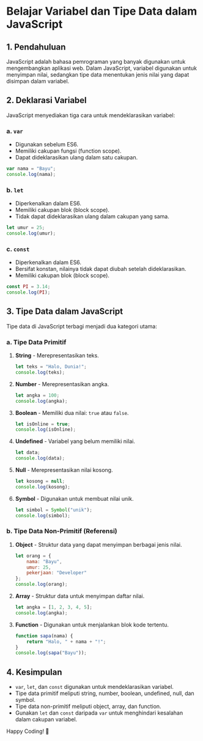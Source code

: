 # Belajar Variabel dan Tipe Data dalam JavaScript

## 1. Pendahuluan
JavaScript adalah bahasa pemrograman yang banyak digunakan untuk mengembangkan aplikasi web. Dalam JavaScript, variabel digunakan untuk menyimpan nilai, sedangkan tipe data menentukan jenis nilai yang dapat disimpan dalam variabel.

## 2. Deklarasi Variabel
JavaScript menyediakan tiga cara untuk mendeklarasikan variabel:

### a. `var`
- Digunakan sebelum ES6.
- Memiliki cakupan fungsi (function scope).
- Dapat dideklarasikan ulang dalam satu cakupan.

```javascript
var nama = "Bayu";
console.log(nama);
```

### b. `let`
- Diperkenalkan dalam ES6.
- Memiliki cakupan blok (block scope).
- Tidak dapat dideklarasikan ulang dalam cakupan yang sama.

```javascript
let umur = 25;
console.log(umur);
```

### c. `const`
- Diperkenalkan dalam ES6.
- Bersifat konstan, nilainya tidak dapat diubah setelah dideklarasikan.
- Memiliki cakupan blok (block scope).

```javascript
const PI = 3.14;
console.log(PI);
```

## 3. Tipe Data dalam JavaScript
Tipe data di JavaScript terbagi menjadi dua kategori utama:

### a. Tipe Data Primitif
1. **String** - Merepresentasikan teks.
   ```javascript
   let teks = "Halo, Dunia!";
   console.log(teks);
   ```
2. **Number** - Merepresentasikan angka.
   ```javascript
   let angka = 100;
   console.log(angka);
   ```
3. **Boolean** - Memiliki dua nilai: `true` atau `false`.
   ```javascript
   let isOnline = true;
   console.log(isOnline);
   ```
4. **Undefined** - Variabel yang belum memiliki nilai.
   ```javascript
   let data;
   console.log(data);
   ```
5. **Null** - Merepresentasikan nilai kosong.
   ```javascript
   let kosong = null;
   console.log(kosong);
   ```
6. **Symbol** - Digunakan untuk membuat nilai unik.
   ```javascript
   let simbol = Symbol("unik");
   console.log(simbol);
   ```

### b. Tipe Data Non-Primitif (Referensi)
1. **Object** - Struktur data yang dapat menyimpan berbagai jenis nilai.
   ```javascript
   let orang = {
       nama: "Bayu",
       umur: 25,
       pekerjaan: "Developer"
   };
   console.log(orang);
   ```
2. **Array** - Struktur data untuk menyimpan daftar nilai.
   ```javascript
   let angka = [1, 2, 3, 4, 5];
   console.log(angka);
   ```
3. **Function** - Digunakan untuk menjalankan blok kode tertentu.
   ```javascript
   function sapa(nama) {
       return "Halo, " + nama + "!";
   }
   console.log(sapa("Bayu"));
   ```

## 4. Kesimpulan
- `var`, `let`, dan `const` digunakan untuk mendeklarasikan variabel.
- Tipe data primitif meliputi string, number, boolean, undefined, null, dan symbol.
- Tipe data non-primitif meliputi object, array, dan function.
- Gunakan `let` dan `const` daripada `var` untuk menghindari kesalahan dalam cakupan variabel.

Happy Coding! 🚀

